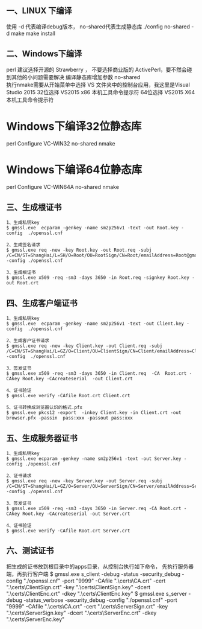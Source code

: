 
## 一、LINUX 下编译
使用 -d 代表编译debug版本， no-shared代表生成静态库
./config  no-shared  -d
make
make  install

## 二、Windows下编译

perl 建议选择开源的 Strawberry ， 不要选择商业版的 ActivePerl，要不然会碰到其他的小问题需要解决
编译静态库增加参数 no-shared  
执行nmake需要从开始菜单中选择 VS 文件夹中的控制台应用，我这里是Visual Studio 2015
32位选择 VS2015 x86 本机工具命令提示符
64位选择 VS2015 X64 本机工具命令提示符

# Windows下编译32位静态库
perl Configure  VC-WIN32  no-shared
nmake

# Windows下编译64位静态库
perl Configure  VC-WIN64A  no-shared
nmake




## 三、生成根证书
    1、生成私钥key
    $ gmssl.exe  ecparam -genkey -name sm2p256v1 -text -out Root.key -config  ./openssl.cnf
 
    2、生成签名请求
    $ gmssl.exe req -new -key Root.key -out Root.req -subj /C=CN/ST=ShangHai/L=SH/O=Root/OU=RootSign/CN=Root/emailAddress=Root@gmail.com -config ./openssl.cnf
 
    3、生成根证书
    $ gmssl.exe x509 -req -sm3 -days 3650 -in Root.req -signkey Root.key -out Root.crt 


## 四、生成客户端证书
    1、生成私钥key
    $ gmssl.exe  ecparam -genkey -name sm2p256v1 -text -out Client.key -config  ./openssl.cnf
 
    2、生成客户证书请求
    $ gmssl.exe req -new -key Client.key -out Client.req -subj /C=CN/ST=ShangHai/L=GZ/O=Client/OU=ClientSign/CN=Client/emailAddress=Client@gmail.com  -config  ./openssl.cnf
 
    3、签发证书
    $ gmssl.exe x509 -req -sm3 -days 3650 -in Client.req  -CA  Root.crt -CAkey Root.key -CAcreateserial  -out Client.crt

    4、证书验证
    $ gmssl.exe verify -CAfile Root.crt Client.crt

    5、证书转换成浏览器认识的格式.pfx
    $ gmssl.exe pkcs12 -export  -inkey Client.key -in Client.crt -out browser.pfx -passin  pass:xxx -passout pass:xxx
 
 
 
## 五、生成服务器证书
    1、生成私钥key
    $ gmssl.exe ecparam -genkey -name sm2p256v1 -text -out Server.key -config ./openssl.cnf

    2、证书请求
    $ gmssl.exe req -new -key Server.key -out Server.req -subj /C=CN/ST=ShangHai/L=GZ/O=Server/OU=ServerSign/CN=Server/emailAddress=Server@gmail.com -config ./openssl.cnf

    3、签发证书
    $ gmssl.exe x509 -req -sm3 -days 3650 -in Server.req -CA Root.crt -CAkey Root.key -CAcreateserial -out Server.crt

    4、证书验证
    $ gmssl.exe verify -CAfile Root.crt Server.crt

## 六、测试证书
把生成的证书放到根目录中的apps目录，从控制台执行如下命令， 先执行服务器端，再执行客户端
$ gmssl.exe s_client -debug -status -security_debug          -config "./openssl.cnf" -port "9999" -CAfile ".\\certs\\CA.crt" -cert ".\\certs\\ClientSign.crt"  -key ".\\certs\\ClientSign.key" -dcert ".\\certs\\ClientEnc.crt" -dkey ".\\certs\\ClientEnc.key"
$ gmssl.exe s_server -debug -status_verbose -security_debug  -config "./openssl.cnf" -port "9999" -CAfile ".\\certs\\CA.crt" -cert ".\\certs\\ServerSign.crt"  -key ".\\certs\\ServerSign.key" -dcert ".\\certs\\ServerEnc.crt" -dkey ".\\certs\\ServerEnc.key"


